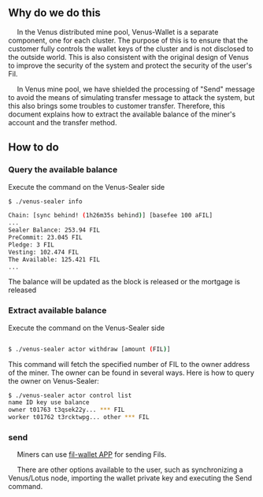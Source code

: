 ## Why do we do this

&ensp;&ensp; In the Venus distributed mine pool, Venus-Wallet is a separate component, one for each cluster. The purpose of this is to ensure that the customer fully controls the wallet keys of the cluster and is not disclosed to the outside world. This is also consistent with the original design of Venus to improve the security of the system and protect the security of the user's Fil.

&ensp;&ensp; In Venus mine pool, we have shielded the processing of "Send" message to avoid the means of simulating transfer message to attack the system, but this also brings some troubles to customer transfer. Therefore, this document explains how to extract the available balance of the miner's account and the transfer method.



## How to do

### Query the available balance

Execute the command on the Venus-Sealer side

```sh
$ ./venus-sealer info

Chain: [sync behind! (1h26m35s behind)] [basefee 100 aFIL]
...
Sealer Balance: 253.94 FIL
PreCommit: 23.045 FIL
Pledge: 3 FIL
Vesting: 102.474 FIL
The Available: 125.421 FIL
...
```
The balance will be updated as the block is released or the mortgage is released


### Extract available balance

Execute the command on the Venus-Sealer side

```sh

$ ./venus-sealer actor withdraw [amount (FIL)]

```

This command will fetch the specified number of FIL to the owner address of the miner. The owner can be found in several ways. Here is how to query the owner on Venus-Sealer:

```sh
$ ./venus-sealer actor control list
name ID key use balance
owner t01763 t3qsek22y... *** FIL
worker t01762 t3rcktwpg... other *** FIL
```

### send

&ensp;&ensp; Miners can use [fil-wallet APP](https://fivetoken.io/download) for sending Fils.

&ensp;&ensp; There are other options available to the user, such as synchronizing a Venus/Lotus node, importing the wallet private key and executing the Send command.
